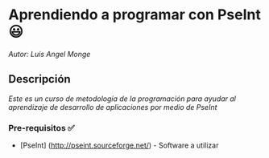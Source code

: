 # Aprendiendo a programar con PseInt :smiley:

_Autor: Luis Angel Monge_

## Descripción

_Este es un curso de metodología de la programación para ayudar al aprendizaje de desarrollo de aplicaciones por medio de PseInt_

### Pre-requisitos :white_check_mark:

* [PseInt] (http://pseint.sourceforge.net/) - Software a utilizar

